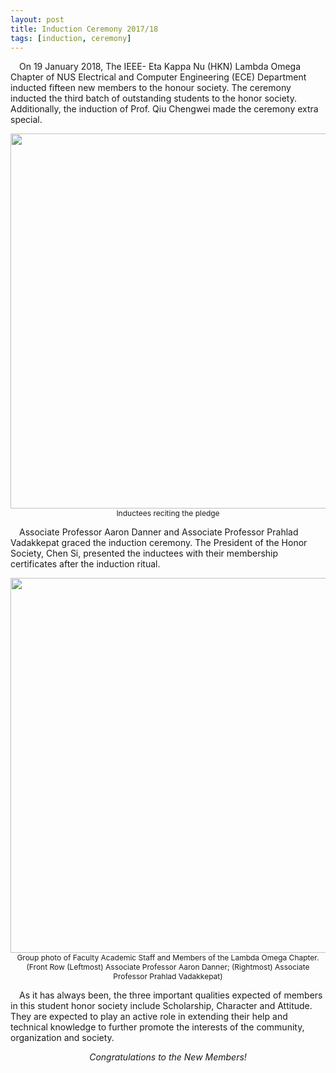 ```yaml
---
layout: post
title: Induction Ceremony 2017/18
tags: [induction, ceremony]
---
```


&emsp;On 19 January 2018, The IEEE- Eta Kappa Nu (HKN) Lambda Omega Chapter of NUS Electrical and Computer Engineering (ECE) Department inducted fifteen new members to the honour society. The ceremony inducted the third batch of outstanding students to the honor society. Additionally, the induction of Prof. Qiu Chengwei made the ceremony extra special. 

<div style="text-align:center; font-size: 12px">
    <img src ="/news/img/2018/2018-01-19-ic-1-1.JPG" width="600"><br>
    Inductees reciting the pledge
</div>

&emsp;Associate Professor Aaron Danner and  Associate Professor Prahlad Vadakkepat graced the induction ceremony. The President of the Honor Society, Chen Si, presented the inductees with their membership certificates after the induction ritual.

<div style="text-align:center; font-size: 12px">
    <img src ="/news/img/2018/2018-01-19-ic-1-2.JPG" width="600"><br>
    Group photo of Faculty Academic Staff and Members of the Lambda Omega Chapter. (Front Row (Leftmost) Associate Professor Aaron Danner; (Rightmost) Associate Professor Prahlad Vadakkepat)
</div>

&emsp;As it has always been, the three important qualities expected of members in this student honor society include Scholarship, Character and Attitude. They are expected to play an active role in extending their help and technical knowledge to further promote the interests of the community, organization and society.

<p style="text-align: center; font-style: italic;">
    Congratulations to the New Members!
</p>